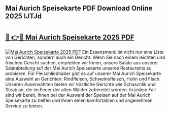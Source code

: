 ## Mai Aurich Speisekarte PDF Download Online 2025 lJTJd

# <h2><a href="http://gcb99r.nevu.top/?p=Mai+Aurich+Speisekarte">🔗 👉🔴 Mai Aurich Speisekarte 2025 PDF</a></h2>

[![Mai Aurich Speisekarte 2025 PDF](https://i.imgur.com/dBaPXMq.png)](http://gcb99r.nevu.top/?p=Mai+Aurich+Speisekarte)
Ein Essensmenü ist nicht nur eine Liste von Gerichten, sondern auch ein Gericht. Wenn Sie nach einem leichten und frischen Gericht suchen, empfehlen wir Ihnen, unsere Salate aus unserer Salatabteilung auf der Mai Aurich Speisekarte unseres Restaurants zu probieren. Für Fleischliebhaber gibt es auf unserer Mai Aurich Speisekarte eine Auswahl an Gerichten: Rindfleisch, Schweinefleisch, Huhn und Fisch. Unseren Auserwählten bieten wir köstliche Gerichte wie Schaschlik und Steak an, die im Feuer der alten Wälder zubereitet werden. In jedem Fall sind wir bereit, Ihnen bei der Auswahl der Speisen auf der Mai Aurich Speisekarte zu helfen und Ihnen einen komfortablen und angenehmen Service zu bieten.
